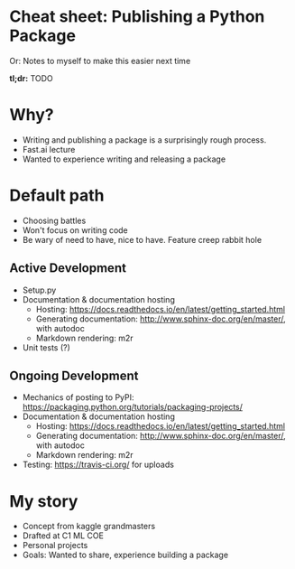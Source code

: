 # Cheat sheet: Publishing a Python Package

Or: Notes to myself to make this easier next time

**tl;dr:** TODO

# Why?

 - Writing and publishing a package is a surprisingly rough process. 
 - Fast.ai lecture
 - Wanted to experience writing and releasing a package

# Default path

 - Choosing battles
 - Won't focus on writing code
 - Be wary of need to have, nice to have. Feature creep rabbit hole
 
## Active Development

 - Setup.py
 - Documentation & documentation hosting
   - Hosting: https://docs.readthedocs.io/en/latest/getting_started.html
   - Generating documentation: http://www.sphinx-doc.org/en/master/, with autodoc
   - Markdown rendering: m2r
 - Unit tests (?)

## Ongoing Development

 - Mechanics of posting to PyPI: https://packaging.python.org/tutorials/packaging-projects/
 - Documentation & documentation hosting
   - Hosting: https://docs.readthedocs.io/en/latest/getting_started.html
   - Generating documentation: http://www.sphinx-doc.org/en/master/, with autodoc
   - Markdown rendering: m2r
 - Testing: https://travis-ci.org/ for uploads


# My story 

 - Concept from kaggle grandmasters
 - Drafted at C1 ML COE
 - Personal projects
 - Goals: Wanted to share, experience building a package